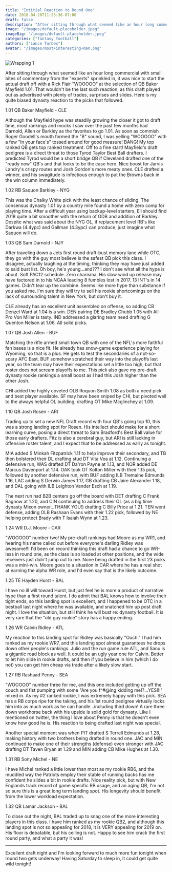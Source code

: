 ```yaml
---
title: "Intitial Reaction to Round One"
date: 2018-04-28T11:23:36-07:00
draft: false
description: "After sitting through what seemed like an hour long commercial with small bites of commentary from the experts sprinkled in, it was nice to start the actual draft off with a Rick Flair WOOOOO at the selection of QB Baker Mayfield 1.01."
image: "/images/default-placeholder.jpeg"
imageBig: "/images/default-placeholder.jpeg"
categories: ["fantasy football"]
authors: ["Lance Turbes"]
avatar: "/images/most+interesting+man.png"
---
```


![Wrapping 1](/images/default-placeholder.jpeg)

After sitting through what seemed like an hour long commercial with small bites of commentary from the "experts" sprinkled in, it was nice to start the actual draft off with a Rick Flair "WOOOOO" at the selection of QB Baker Mayfield 1.01. That wouldn't be the last such reaction, as this draft played out as advertised with plenty of trades, surprises and slides. Here is my quite biased dynasty reaction to the picks that followed.

1.01 QB Baker Mayfield - CLE

Although the Mayfield hype was steadily growing the closer it got to draft time, most rankings and mocks I saw over the past few months had Darnold, Allen or Barkley as the favorites to go 1.01. As soon as commish Roger Goodell's mouth formed the "B" sound, I was yelling "WOOOOO" with a few "In your face's" tossed around for good measure! BANG! My top ranked QB gets top ranked treatment. Off to a fine start! Mayfield's draft pedigree is a direct threat to those Tyrod Taylor Best Ball drafters. I predicted Tyrod would be a short bridge QB if Cleveland drafted one of the "ready now" QB's and that looks to be the case here. Nice boost for Jarvis Landry's crispy routes and Josh Gordon's more meaty ones. CLE drafted a winner, and his swagitude is infectious enough to put the Browns back in the win column immediately.

1.02 RB Saquon Barkley - NYG

This was the Chalky White pick with the least chance of sliding. The consensus dynasty 1.01 by a country mile found a home with zero comp for playing time. After a difficult year using backup-level starters, Eli should find 2018 quite a bit smoother with the return of ODB and addition of Barkley. Despite what was said about the NYG OL, if replacement level RB's like Darkwa (4.4ypc) and Gallman (4.3ypc) can produce, just imagine what Saquon will do.

1.03 QB Sam Darnold - NJY

After traveling down a Jets first round draft-bust memory lane while OTC, they go with the guy most believe is the safest QB pick this class. I disagree, actually laughing at the timing, thinking they may have just added to said bust list. Oh boy, he's young...and??? I don't see what all the hype is about. Soft PAC12 schedule. Zero charisma. His slow wind up release may have factored in to his NCAA leading 8 fumbles lost in 2017. 13 INT's in 14 games. Didn't tear up the combine. Seems like more hype than substance if you asked me. I'm sure they will try to sell his rookie shortcomings on the lack of surrounding talent in New York, but don't buy it.

CLE already has an excellent unit assembled on offense, so adding CB Denzel Ward at 1.04 is a win. DEN pairing DE Bradley Chubb 1.05 with All Pro Von Miller is tasty. IND addressed a glaring team need drafting G Quenton Nelson at 1.06. All solid picks.

1.07 QB Josh Allen - BUF

Matching the rifle armed small town QB with one of the NFL's more faithful fan bases is a nice fit. He already has snow-game experience playing for Wyoming, so that is a plus. He gets to test the secondaries of a not-so-scary AFC East. BUF somehow scratched their way into the playoffs last year, so the team may have their expectations set a little too high, but that roster does not scream playoffs to me. This pick also gave my pre-draft dynasty rookie rankings a small boost as I had this Josh higher than the other Josh.

CHI added the highly coveted OLB Roquon Smith 1.08 as both a need pick and best player available. SF may have been sniped by CHI, but pivoted well to the always helpful OL building, drafting OT Mike Mcglinchey at 1.09.

1.10 QB Josh Rosen - ARI

Trading up to set a new NFL Draft record with four QB's going top 10, this was a strong landing spot for Rosen. His intellect should make for a short learning curve, posing a direct threat to Sam Bradford's Best Ball value for those early drafters. Fitz is also a cerebral guy, but ARI is still lacking in offensive roster talent, and I expect that to be addressed as early as tonight.

MIA added S Minkah Fitzpatrick 1.11 to help improve their secondary, and TB then bolstered their DL drafting stud DT Vita Vea at 1.12. Continuing a defensive run, WAS drafted DT Da'ron Payne at 1.13, and NOR added DE Marcus Davenport at 1.14. OAK took OT Kolton Miller with their 1.15 pick, followed by another defensive run, with BUF adding ILB Tremaine Edmunds 1.16, LAC adding S Derwin James 1.17, GB drafting CB Jaire Alexander 1.18, and DAL going with ILB Leighton Vander Esch at 1.19.

The next run had B2B centers go off the board with DET drafting C Frank Ragnow at 1.20, and CIN continuing to address their OL (as a big time dynasty Mixon owner...THANK YOU!) drafting C Billy Price at 1.21. TEN went defense, adding OLB Rashaan Evans with their 1.22 pick, followed by NE helping protect Brady with T Isaiah Wynn at 1.23.

1.24 WR D.J. Moore - CAR

"WOOOOO" number two! My pre-draft rankings had Moore as my WR1, and hearing his name called out before everyone's darling Ridley was awesome!!! I'd been on record thinking this draft had a chance to go WR-less in round one, as the class is so loaded at other positions, and the wide receivers just didn't jump out to me. None being drafted in the first 23 picks was a mini-win. Moore goes to a situation in CAR where he has a real shot at earning the alpha WR role, and I'd even say that is the likely outcome.

1.25 TE Hayden Hurst - BAL

I have no ill will toward Hurst, but just feel he is more a product of narrative hype than a first round talent. I do admit that BAL knows how to involve their tight ends, so this landing spot is excellent, and I happened to be OTC in a bestball last night where he was available, and snatched him up post draft night. I love the situation, but still think he will bust re: dynasty football. It is very rare that the "old guy rookie" story has a happy ending.

1.26 WR Calvin Ridley - ATL

My reaction to this landing spot for Ridley was basically "Ouch." I had him ranked as my rookie WR7, and this landing spot almost guarantees he drops down other people's rankings. Julio and the run game rule ATL, and Sanu is a gigantic road block as well. It could be an ugly year one for Calvin. Better to let him slide in rookie drafts, and then if you believe in him (which I do not) you can get him cheap via trade after a likely slow start.

1.27 RB Rashaad Penny - SEA

"WOOOOO" number three for me, and this one included getting up off the couch and fist pumping with some "Are you f^#@ing kidding me!?...YES!!!" mixed in. As my #2 ranked rookie, I was extremely happy with this pick. SEA has a RB corps ripe for the taking, and his 1st round pedigree virtually locks him into as much work as he can handle...including third down! A rare three down workhorse back with his upside is solid gold for dynasty. Like I mentioned on twitter, the thing I love about Penny is that he doesn't even know how good he is. His reaction to being drafted last night was special.

Another special moment was when PIT drafted S Terrell Edmunds at 1.28, making history with two brothers being drafted in round one. JAC and MIN continued to make one of their strengths (defense) even stronger with JAC drafting DT Taven Bryan at 1.29 and MIN adding CB Mike Hughes at 1.30.

1.31 RB Sony Michel - NE

I have Michel ranked a little lower than most as my rookie RB6, and the muddled way the Patriots employ their stable of running backs has me confident he slides a bit in rookie drafts. Nice reality pick, but with New Englands track record of game specific RB usage, and an aging QB, I'm not so sure this is a great long term landing spot. His longevity should benefit from the lower workload expectation.

1.32 QB Lamar Jackson - BAL

To close out the night, BAL traded up to snag one of the more interesting players in this class. I have him ranked as my rookie QB2, and although this landing spot is not so appealing for 2018, it is VERY appealing for 2019 on. His floor is debatable, but his ceiling is not. Happy to see him crack the first round party, and what a party it was!

---

Excellent draft night and I'm looking forward to much more fun tonight when round two gets underway! Having Saturday to sleep in, it could get quite wild tonight!
